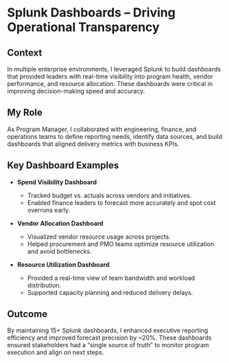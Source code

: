 # Splunk Dashboards – Driving Operational Transparency

## Context  
In multiple enterprise environments, I leveraged Splunk to build dashboards that provided leaders with real-time visibility into program health, vendor performance, and resource allocation. These dashboards were critical in improving decision-making speed and accuracy.  

## My Role  
As Program Manager, I collaborated with engineering, finance, and operations teams to define reporting needs, identify data sources, and build dashboards that aligned delivery metrics with business KPIs.  

## Key Dashboard Examples  

- **Spend Visibility Dashboard**  
  - Tracked budget vs. actuals across vendors and initiatives.  
  - Enabled finance leaders to forecast more accurately and spot cost overruns early.  

- **Vendor Allocation Dashboard**  
  - Visualized vendor resource usage across projects.  
  - Helped procurement and PMO teams optimize resource utilization and avoid bottlenecks.  

- **Resource Utilization Dashboard**  
  - Provided a real-time view of team bandwidth and workload distribution.  
  - Supported capacity planning and reduced delivery delays.  

## Outcome  
By maintaining 15+ Splunk dashboards, I enhanced executive reporting efficiency and improved forecast precision by ~20%. These dashboards ensured stakeholders had a “single source of truth” to monitor program execution and align on next steps.  
